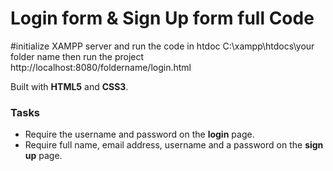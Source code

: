 # Login form & Sign Up form full Code

#initialize XAMPP server and run the code in htdoc  C:\xampp\htdocs\your folder name
then run the project http://localhost:8080/foldername/login.html

Built with **HTML5** and **CSS3**. 

### Tasks

* Require the username and password on the **login** page.
* Require full name, email address, username and a password on the **sign up** page.
